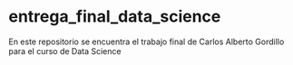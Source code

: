 # entrega_final_data_science
En este repositorio se encuentra el trabajo final de Carlos Alberto Gordillo para el curso de Data Science
